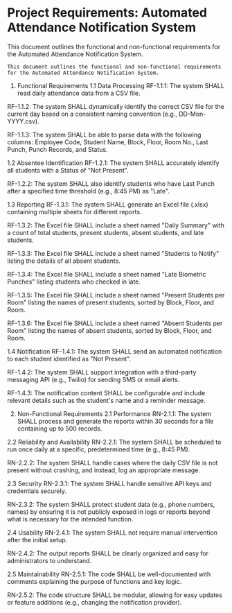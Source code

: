 # Project Requirements: Automated Attendance Notification System
<p>This document outlines the functional and non-functional requirements for the Automated Attendance Notification System.</p>

    This document outlines the functional and non-functional requirements for the Automated Attendance Notification System.

1. Functional Requirements
1.1 Data Processing
RF-1.1.1: The system SHALL read daily attendance data from a CSV file.

RF-1.1.2: The system SHALL dynamically identify the correct CSV file for the current day based on a consistent naming convention (e.g., DD-Mon-YYYY.csv).

RF-1.1.3: The system SHALL be able to parse data with the following columns: Employee Code, Student Name, Block, Floor, Room No., Last Punch, Punch Records, and Status.

1.2 Absentee Identification
RF-1.2.1: The system SHALL accurately identify all students with a Status of "Not Present".

RF-1.2.2: The system SHALL also identify students who have Last Punch after a specified time threshold (e.g., 8:45 PM) as "Late".

1.3 Reporting
RF-1.3.1: The system SHALL generate an Excel file (.xlsx) containing multiple sheets for different reports.

RF-1.3.2: The Excel file SHALL include a sheet named "Daily Summary" with a count of total students, present students, absent students, and late students.

RF-1.3.3: The Excel file SHALL include a sheet named "Students to Notify" listing the details of all absent students.

RF-1.3.4: The Excel file SHALL include a sheet named "Late Biometric Punches" listing students who checked in late.

RF-1.3.5: The Excel file SHALL include a sheet named "Present Students per Room" listing the names of present students, sorted by Block, Floor, and Room.

RF-1.3.6: The Excel file SHALL include a sheet named "Absent Students per Room" listing the names of absent students, sorted by Block, Floor, and Room.

1.4 Notification
RF-1.4.1: The system SHALL send an automated notification to each student identified as "Not Present".

RF-1.4.2: The system SHALL support integration with a third-party messaging API (e.g., Twilio) for sending SMS or email alerts.

RF-1.4.3: The notification content SHALL be configurable and include relevant details such as the student's name and a reminder message.

2. Non-Functional Requirements
2.1 Performance
RN-2.1.1: The system SHALL process and generate the reports within 30 seconds for a file containing up to 500 records.

2.2 Reliability and Availability
RN-2.2.1: The system SHALL be scheduled to run once daily at a specific, predetermined time (e.g., 8:45 PM).

RN-2.2.2: The system SHALL handle cases where the daily CSV file is not present without crashing, and instead, log an appropriate message.

2.3 Security
RN-2.3.1: The system SHALL handle sensitive API keys and credentials securely.

RN-2.3.2: The system SHALL protect student data (e.g., phone numbers, names) by ensuring it is not publicly exposed in logs or reports beyond what is necessary for the intended function.

2.4 Usability
RN-2.4.1: The system SHALL not require manual intervention after the initial setup.

RN-2.4.2: The output reports SHALL be clearly organized and easy for administrators to understand.

2.5 Maintainability
RN-2.5.1: The code SHALL be well-documented with comments explaining the purpose of functions and key logic.

RN-2.5.2: The code structure SHALL be modular, allowing for easy updates or feature additions (e.g., changing the notification provider).

